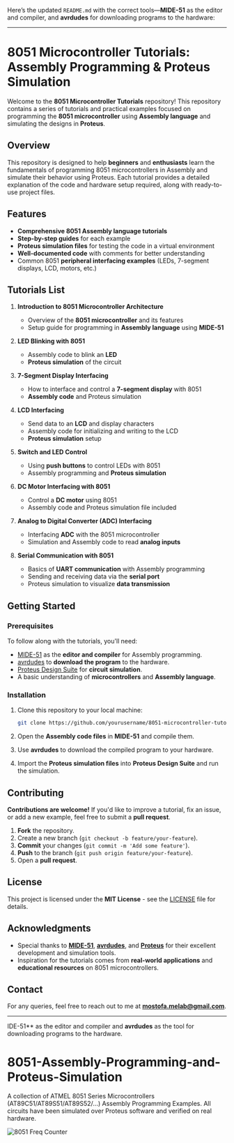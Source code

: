 Here’s the updated `README.md` with the correct tools—**MIDE-51** as the editor and compiler, and **avrdudes** for downloading programs to the hardware:

---

# 8051 Microcontroller Tutorials: Assembly Programming & Proteus Simulation

Welcome to the **8051 Microcontroller Tutorials** repository! This repository contains a series of tutorials and practical examples focused on programming the **8051 microcontroller** using **Assembly language** and simulating the designs in **Proteus**.

## Overview

This repository is designed to help **beginners** and **enthusiasts** learn the fundamentals of programming 8051 microcontrollers in Assembly and simulate their behavior using Proteus. Each tutorial provides a detailed explanation of the code and hardware setup required, along with ready-to-use project files.

## **Features**

- **Comprehensive 8051 Assembly language tutorials**
- **Step-by-step guides** for each example
- **Proteus simulation files** for testing the code in a virtual environment
- **Well-documented code** with comments for better understanding
- Common 8051 **peripheral interfacing examples** (LEDs, 7-segment displays, LCD, motors, etc.)

## **Tutorials List**

1. **Introduction to 8051 Microcontroller Architecture**
   - Overview of the **8051 microcontroller** and its features
   - Setup guide for programming in **Assembly language** using **MIDE-51**

2. **LED Blinking with 8051**
   - Assembly code to blink an **LED**
   - **Proteus simulation** of the circuit

3. **7-Segment Display Interfacing**
   - How to interface and control a **7-segment display** with 8051
   - **Assembly code** and Proteus simulation

4. **LCD Interfacing**
   - Send data to an **LCD** and display characters
   - Assembly code for initializing and writing to the LCD
   - **Proteus simulation** setup

5. **Switch and LED Control**
   - Using **push buttons** to control LEDs with 8051
   - Assembly programming and **Proteus simulation**

6. **DC Motor Interfacing with 8051**
   - Control a **DC motor** using 8051
   - Assembly code and Proteus simulation file included

7. **Analog to Digital Converter (ADC) Interfacing**
   - Interfacing **ADC** with the 8051 microcontroller
   - Simulation and Assembly code to read **analog inputs**

8. **Serial Communication with 8051**
   - Basics of **UART communication** with Assembly programming
   - Sending and receiving data via the **serial port**
   - Proteus simulation to visualize **data transmission**

## **Getting Started**

### **Prerequisites**

To follow along with the tutorials, you'll need:

- [MIDE-51](https://www.opcube.com/) as the **editor and compiler** for Assembly programming.
- [avrdudes](http://savannah.nongnu.org/projects/avrdude) to **download the program** to the hardware.
- [Proteus Design Suite](https://www.labcenter.com/downloads/) for **circuit simulation**.
- A basic understanding of **microcontrollers** and **Assembly language**.

### **Installation**

1. Clone this repository to your local machine:

   ```bash
   git clone https://github.com/yourusername/8051-microcontroller-tutorials.git
   ```

2. Open the **Assembly code files** in **MIDE-51** and compile them.
3. Use **avrdudes** to download the compiled program to your hardware.
4. Import the **Proteus simulation files** into **Proteus Design Suite** and run the simulation.

## **Contributing**

**Contributions are welcome!** If you'd like to improve a tutorial, fix an issue, or add a new example, feel free to submit a **pull request**.

1. **Fork** the repository.
2. Create a new branch (`git checkout -b feature/your-feature`).
3. **Commit** your changes (`git commit -m 'Add some feature'`).
4. **Push** to the branch (`git push origin feature/your-feature`).
5. Open a **pull request**.

## **License**

This project is licensed under the **MIT License** - see the [LICENSE](LICENSE) file for details.

## **Acknowledgments**

- Special thanks to [**MIDE-51**](https://www.opcube.com/), [**avrdudes**](http://savannah.nongnu.org/projects/avrdude), and [**Proteus**](https://www.labcenter.com/) for their excellent development and simulation tools.
- Inspiration for the tutorials comes from **real-world applications** and **educational resources** on 8051 microcontrollers.

## **Contact**

For any queries, feel free to reach out to me at [**mostofa.melab@gmail.com**](mailto:mostofa.melab@gmail.com).

---


IDE-51** as the editor and compiler and **avrdudes** as the tool for downloading programs to the hardware.






# 8051-Assembly-Programming-and-Proteus-Simulation
A collection of ATMEL 8051 Series Microcontrollers (AT89C51/AT89S51/AT89S52/...) Assembly Programming Examples. All circuits have been simulated over Proteus software and verified on real hardware.

![8051 Freq  Counter](https://user-images.githubusercontent.com/78910261/227980300-0c4bb725-4390-48da-9c45-6d4368b940fe.png)
